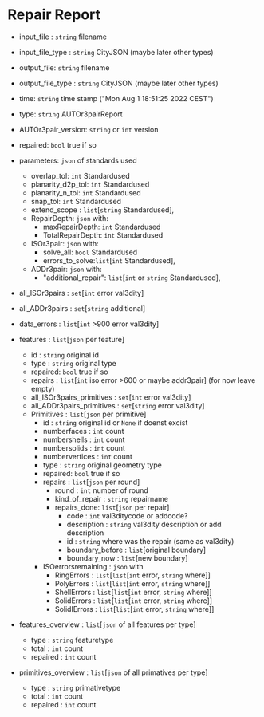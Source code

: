 # Repair Report

- input_file : `string` filename
- input_file_type : `string` CityJSON (maybe later other types)
- output_file: `string` filename
- output_file_type : `string` CityJSON (maybe later other types)
- time: `string` time stamp ("Mon Aug  1 18:51:25 2022 CEST")
- type: `string` AUTOr3pairReport
- AUTOr3pair_version: `string` or `int` version
- repaired: `bool` true if so
- parameters: `json` of standards used
    - overlap_tol: `int` Standardused
    - planarity_d2p_tol: `int` Standardused
    - planarity_n_tol: `int` Standardused
    - snap_tol: `int` Standardused
    - extend_scope : `list`[`string` Standardused],
    - RepairDepth: `json` with:
        - maxRepairDepth: `int` Standardused
        - TotalRepairDepth: `int` Standardused
    - ISOr3pair: `json` with:
        - solve_all: `bool` Standardused
        - errors_to_solve:`list`[`int` Standardused],
    - ADDr3pair: `json` with:
        - "additional_repair": `list`[`int` or `string` Standardused],


- all_ISOr3pairs : `set`[`int` error val3dity]
- all_ADDr3pairs : `set`[`string` additional]
- data_errors : `list`[`int` >900 error val3dity]


- features : `list`[`json` per feature]
    - id : `string` original id
    - type : `string` original type
    - repaired: `bool` true if so
    - repairs : `list`[`int` iso error >600 or maybe addr3pair] (for now leave empty)
    - all_ISOr3pairs_primitives : `set`[`int` error val3dity]
    - all_ADDr3pairs_primitives : `set`[`string` error val3dity]
    - Primitives : `list`[`json` per primitive]
        - id : `string` original id or `None` if doenst excist
        - numberfaces : `int` count
        - numbershells : `int` count
        - numbersolids : `int` count
        - numbervertices : `int` count
        - type : `string` original geometry type
        - repaired: `bool` true if so
        - repairs : `list`[`json` per round]
            - round : `int` number of round
            - kind_of_repair : `string` repairname
            - repairs_done: `list`[`json` per repair]
                - code : `int` val3ditycode or addcode?
                - description : `string` val3dity description or add description
                - id : `string` where was the repair (same as val3dity)
                - boundary_before : `list`[original boundary]
                - boundary_now : `list`[new boundary]
        - ISOerrorsremaining : `json` with
            - RingErrors : `list`[`list`[`int` error, `string` where]]
            - PolyErrors : `list`[`list`[`int` error, `string` where]]
            - ShellErrors : `list`[`list`[`int` error, `string` where]]
            - SolidErrors : `list`[`list`[`int` error, `string` where]]
            - SolidIErrors : `list`[`list`[`int` error, `string` where]]


- features_overview : `list`[`json` of all features per type]
    - type : `string` featuretype
    - total : `int` count
    - repaired : `int` count


- primitives_overview : `list`[`json` of all primatives per type]
    - type : `string` primativetype
    - total : `int` count
    - repaired : `int` count